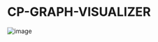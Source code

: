 # CP-GRAPH-VISUALIZER
![image](https://github.com/gaurangtyagi/CP-GRAPH-VISUALIZER/assets/85627251/c04fa3c6-ddfc-47b9-947d-c62b4ae30999)
